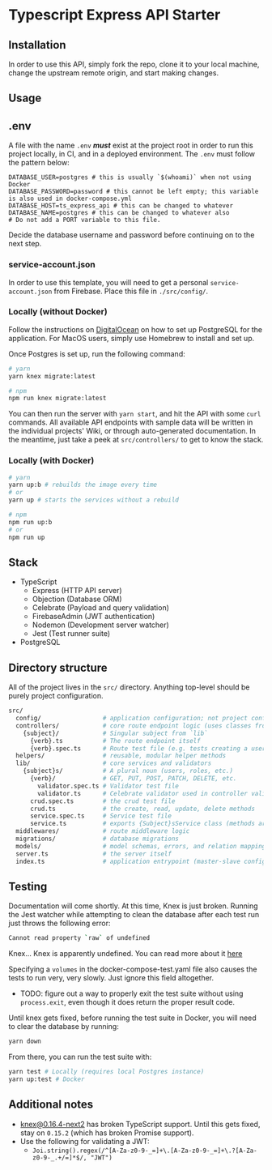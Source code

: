 # Typescript Express API Starter

## Installation

In order to use this API, simply fork the repo, clone it to
your local machine, change the upstream remote origin, and
start making changes.

## Usage

## .env

A file with the name `.env` _**must**_ exist at the project
root in order to run this project locally, in CI, and in a
deployed environment. The `.env` must follow the pattern
below:

```env
DATABASE_USER=postgres # this is usually `$(whoami)` when not using Docker
DATABASE_PASSWORD=password # this cannot be left empty; this variable is also used in docker-compose.yml
DATABASE_HOST=ts_express_api # this can be changed to whatever
DATABASE_NAME=postgres # this can be changed to whatever also
# Do not add a PORT variable to this file.
```

Decide the database username and password before continuing
on to the next step.

### service-account.json

In order to use this template, you will need to get a
personal `service-account.json` from Firebase. Place this
file in `./src/config/`.

### Locally (without Docker)

Follow the instructions on [DigitalOcean](https://www.digitalocean.com/community/tutorials/how-to-install-and-use-postgresql-on-ubuntu-18-04)
on how to set up PostgreSQL for the application. For MacOS
users, simply use Homebrew to install and set up.

Once Postgres is set up, run the following command:

```bash
# yarn
yarn knex migrate:latest

# npm
npm run knex migrate:latest
```

You can then run the server with `yarn start`, and hit the
API with some `curl` commands. All available API endpoints
with sample data will be written in the individual projects'
Wiki, or through auto-generated documentation. In the
meantime, just take a peek at `src/controllers/` to get to
know the stack.

### Locally (with Docker)

```bash
# yarn
yarn up:b # rebuilds the image every time
# or
yarn up # starts the services without a rebuild

# npm
npm run up:b
# or
npm run up
```

## Stack

- TypeScript
  - Express (HTTP API server)
  - Objection (Database ORM)
  - Celebrate (Payload and query validation)
  - FirebaseAdmin (JWT authentication)
  - Nodemon (Development server watcher)
  - Jest (Test runner suite)
- PostgreSQL

## Directory structure

All of the project lives in the `src/` directory. Anything
top-level should be purely project configuration.

```bash
src/
  config/                 # application configuration; not project config
  controllers/            # core route endpoint logic (uses classes from `lib`)
    {subject}/            # Singular subject from `lib`
      {verb}.ts           # The route endpoint itself
      {verb}.spec.ts      # Route test file (e.g. tests creating a user, etc.) (do not implement yet)
  helpers/                # reusable, modular helper methods
  lib/                    # core services and validators
    {subject}s/           # A plural noun (users, roles, etc.)
      {verb}/             # GET, PUT, POST, PATCH, DELETE, etc.
        validator.spec.ts # Validator test file
        validator.ts      # Celebrate validator used in controller validation options
      crud.spec.ts        # the crud test file
      crud.ts             # the create, read, update, delete methods
      service.spec.ts     # Service test file
      service.ts          # exports {Subject}sService class (methods are static); the roadmaps of steps
  middlewares/            # route middleware logic
  migrations/             # database migrations
  models/                 # model schemas, errors, and relation mappings (don't use Objection validation)
  server.ts               # the server itself
  index.ts                # application entrypoint (master-slave configuration)
```

## Testing

Documentation will come shortly. At this time, Knex is just
broken. Running the Jest watcher while attempting to clean
the database after each test run just throws the following
error:

```bash
Cannot read property `raw` of undefined
```

Knex... Knex is apparently undefined. You can read more
about it [here](https://github.com/tgriesser/knex/issues/2725)

Specifying a `volumes` in the docker-compose-test.yaml file
also causes the tests to run very, very slowly. Just ignore
this field altogether.

- TODO: figure out a way to properly exit the test suite
  without using `process.exit`, even though it does return
  the proper result code.

Until knex gets fixed, before running the test suite in
Docker, you will need to clear the database by running:

```bash
yarn down
```

From there, you can run the test suite with:

```bash
yarn test # Locally (requires local Postgres instance)
yarn up:test # Docker
```

## Additional notes

- [knex@0.16.4-next2](https://github.com/tgriesser/knex/issues/2998#issuecomment-472631411)
  has broken TypeScript support. Until this gets fixed,
  stay on `0.15.2` (which has broken Promise support).
- Use the following for validating a JWT:
  - `Joi.string().regex(/^[A-Za-z0-9-_=]+\.[A-Za-z0-9-_=]+\.?[A-Za-z0-9-_.+/=]*$/, "JWT")`
